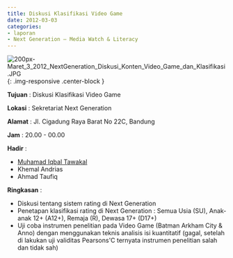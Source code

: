 ```yaml
---
title: Diskusi Klasifikasi Video Game
date: 2012-03-03
categories:
- laporan
- Next Generation – Media Watch & Literacy
---
```


![200px-Maret_3_2012_NextGeneration_Diskusi_Konten_Video_Game_dan_Klasifikasi.JPG](/uploads/200px-Maret_3_2012_NextGeneration_Diskusi_Konten_Video_Game_dan_Klasifikasi.JPG){: .img-responsive .center-block }

**Tujuan** : Diskusi Klasifikasi Video Game 

**Lokasi** : Sekretariat Next Generation 

**Alamat** : Jl. Cigadung Raya Barat No 22C, Bandung 

**Jam** : 20.00 - 00.00 

**Hadir** :
* [Muhamad Iqbal Tawakal](wiki.ciptamedia.org/wiki/Muhamad_Iqbal_Tawakal)
* Khemal Andrias
* Ahmad Taufiq

**Ringkasan** :
* Diskusi tentang sistem rating di Next Generation
* Penetapan klasifikasi rating di Next Generation : Semua Usia (SU), Anak-anak 12+ (A12+), Remaja (R), Dewasa 17+ (D17+)
* Uji coba instrumen penelitian pada Video Game (Batman Arkham City & Anno) dengan menggunakan teknis analisis isi kuantitatif (gagal, setelah di lakukan uji validitas Pearsons'C ternyata instrumen penelitian salah dan tidak sah)
